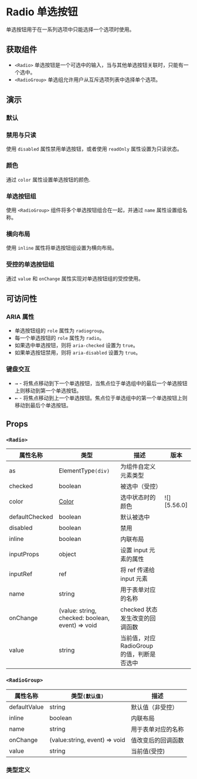 # Radio 单选按钮

单选按钮用于在一系列选项中只能选择一个选项时使用。

## 获取组件

<!--{include:<import-guide>}-->

- `<Radio>` 单选按钮是一个可选中的输入，当与其他单选按钮关联时，只能有一个选中。
- `<RadioGroup>` 单选组允许用户从互斥选项列表中选择单个选项。

## 演示

### 默认

<!--{include:`basic.md`}-->

### 禁用与只读

使用 `disabled` 属性禁用单选按钮，或者使用 `readOnly` 属性设置为只读状态。

<!--{include:`disabled.md`}-->

### 颜色

通过 `color` 属性设置单选按钮的颜色.
<!--{include:`colors.md`}-->

### 单选按钮组

使用 `<RadioGroup>` 组件将多个单选按钮组合在一起，并通过 `name` 属性设置组名称。

<!--{include:`radio-group.md`}-->

### 横向布局

使用 `inline` 属性将单选按钮组设置为横向布局。

<!--{include:`radio-group-inline.md`}-->

### 受控的单选按钮组

通过 `value` 和 `onChange` 属性实现对单选按钮组的受控使用。

<!--{include:`radio-group-controlled.md`}-->

## 可访问性

### ARIA 属性

- 单选按钮组的 `role` 属性为 `radiogroup`。
- 每一个单选按钮的 `role` 属性为 `radio`。
- 如果选中单选按钮，则将 `aria-checked` 设置为 `true`。
- 如果单选按钮禁用，则将 `aria-disabled` 设置为 `true`。

### 键盘交互

- <kbd>→</kbd> - 将焦点移动到下一个单选按钮，当焦点位于单选组中的最后一个单选按钮上则移动到第一个单选按钮。
- <kbd>←</kbd> - 将焦点移动到上一个单选按钮。焦点位于单选组中的第一个单选按钮上则移动到最后个单选按钮。

## Props

### `<Radio>`

| 属性名称       | 类型                                             | 描述                                       | 版本        |
| -------------- | ------------------------------------------------ | ------------------------------------------ | ----------- |
| as             | ElementType`(div)`                               | 为组件自定义元素类型                       |             |
| checked        | boolean                                          | 被选中（受控）                             |             |
| color          | [Color](#code-ts-color-code)                     | 选中状态时的颜色                           | ![][5.56.0] |
| defaultChecked | boolean                                          | 默认被选中                                 |             |
| disabled       | boolean                                          | 禁用                                       |             |
| inline         | boolean                                          | 内联布局                                   |             |
| inputProps     | object                                           | 设置 input 元素的属性                      |             |
| inputRef       | ref                                              | 将 ref 传递给 input 元素                   |             |
| name           | string                                           | 用于表单对应的名称                         |             |
| onChange       | (value: string, checked: boolean, event) => void | checked 状态发生改变的回调函数             |             |
| value          | string                                           | 当前值，对应 RadioGroup 的值，判断是否选中 |             |

### `<RadioGroup>`

| 属性名称     | 类型`(默认值)`                | 描述               |
| ------------ | ----------------------------- | ------------------ |
| defaultValue | string                        | 默认值（非受控）   |
| inline       | boolean                       | 内联布局           |
| name         | string                        | 用于表单对应的名称 |
| onChange     | (value:string, event) => void | 值改变后的回调函数 |
| value        | string                        | 当前值(受控)       |

### 类型定义

<!--{include:(_common/types/color.md)}-->
